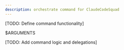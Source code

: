 ```yaml
---
description: orchestrate command for ClaudeCodeSquad
---
```


[TODO: Define command functionality]

$ARGUMENTS

[TODO: Add command logic and delegations]
